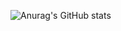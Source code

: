 ![Anurag's GitHub stats](https://github-readme-stats.vercel.app/api?username=xRiveria&show_icons=true&theme=dark&hide=contribs,prs)

